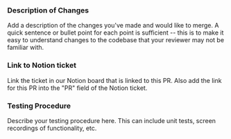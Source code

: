 ### Description of Changes
Add a description of the changes you've made and would like to merge.
A quick sentence or bullet point for each point is sufficient -- this is to make it easy to understand changes to the codebase that your reviewer may not be familiar with.

### Link to Notion ticket
Link the ticket in our Notion board that is linked to this PR. Also add the link for this PR into the "PR" field of the Notion ticket.

### Testing Procedure
Describe your testing procedure here. This can include unit tests, screen recordings of functionality, etc.
